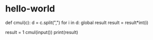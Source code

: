 # hello-world
def cmul(c):
    d = c.split(",")
    for i in d:
        global result
        result = result*int(i)
        
result = 1
cmul(input())
print(result)

